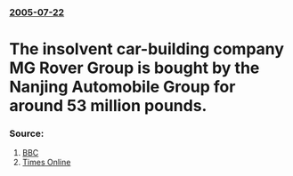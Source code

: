 ### [2005-07-22](/news/2005/07/22/index.md)

#  The insolvent car-building company MG Rover Group is bought by the Nanjing Automobile Group for around 53 million pounds. 




### Source:

1. [BBC](http://news.bbc.co.uk/1/hi/business/4708739.stm)
2. [Times Online](http://business.timesonline.co.uk/article/0,,23310-1722733,00.html)
